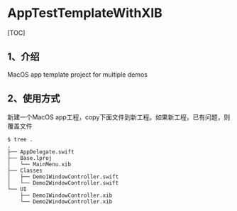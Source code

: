 # AppTestTemplateWithXIB

[TOC]

## 1、介绍

MacOS app template project for multiple demos



## 2、使用方式

新建一个MacOS app工程，copy下面文件到新工程。如果新工程，已有问题，则覆盖文件

```shell
$ tree .
.
├── AppDelegate.swift
├── Base.lproj
│   └── MainMenu.xib
├── Classes
│   ├── Demo1WindowController.swift
│   └── Demo2WindowController.swift
└── UI
    ├── Demo1WindowController.xib
    └── Demo2WindowController.xib

```





